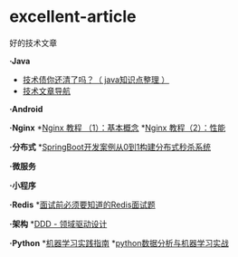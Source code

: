 # excellent-article
好的技术文章

<strong>·Java</strong>
* <a href="https://blog.csdn.net/CharJay_Lin/article/details/80774319">技术债你还清了吗？（ java知识点整理 ）</a>
* <a href="https://github.com/ZhongFuCheng3y/3y">技术文章导航</a>

<strong>·Android</strong>


<strong>·Nginx</strong>
*<a href="https://www.itcodemonkey.com/article/2080.html">Nginx 教程 （1）：基本概念</a>
*<a href="https://www.itcodemonkey.com/article/2081.html">Nginx 教程（2）：性能</a>


<strong>·分布式</strong>
*<a href="https://mp.weixin.qq.com/s/Fe4F1wcfaj9gSb2M6BCAJg">SpringBoot开发案例从0到1构建分布式秒杀系统</a>


<strong>·微服务</strong>


<strong>·小程序</strong>


<strong>·Redis</strong>
*<a href="https://www.itcodemonkey.com/article/13257.html">面试前必须要知道的Redis面试题</a>


<strong>·架构</strong>
*<a href="http://www.cnblogs.com/Zachary-Fan/category/842270.html">DDD - 领域驱动设计</a>


<strong>·Python</strong>
*<a href="https://www.itcodemonkey.com/article/834.html">机器学习实践指南</a>
*<a href="https://study.163.com/course/introduction.htm?courseId=1003590004&utm_source=weixin&utm_medium=iphoneShare&utm_campaign=share&_trace_c_p_k2_=9d4a701962a54d0e92ad88ad84f05bb0">python数据分析与机器学习实战</a>


